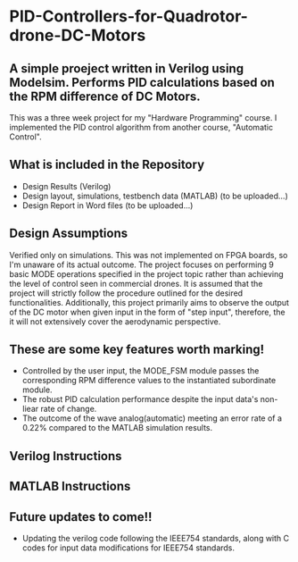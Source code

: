 # PID-Controllers-for-Quadrotor-drone-DC-Motors

## A simple proeject written in Verilog using Modelsim. Performs PID calculations based on the RPM difference of DC Motors.
This was a three week project for my "Hardware Programming" course. I implemented the PID control algorithm from another course, "Automatic Control".

## What is included in the Repository

* Design Results (Verilog)
* Design layout, simulations, testbench data (MATLAB) (to be uploaded...)
* Design Report in Word files (to be uploaded...)


## Design Assumptions

Verified only on simulations. This was not implemented on FPGA boards, so I'm unaware of its actual outcome.
The project focuses on performing 9 basic MODE operations specified in the project topic rather than achieving the level of control seen in commercial drones.
It is assumed that the project will strictly follow the procedure outlined for the desired functionalities.
Additionally, this project primarily aims to observe the output of the DC motor when given input in the form of "step input",
therefore, the it will not extensively cover the aerodynamic perspective.


## These are some key features worth marking!

* Controlled by the user input, the MODE_FSM module passes the corresponding RPM difference values to the instantiated subordinate module.
* The robust PID calculation performance despite the input data's non-liear rate of change.
* The outcome of the wave analog(automatic) meeting an error rate of a 0.22% compared to the MATLAB simulation results.


## Verilog Instructions
## MATLAB Instructions
## Future updates to come!!

* Updating the verilog code following the IEEE754 standards, along with C codes for input data modifications for IEEE754 standards.
